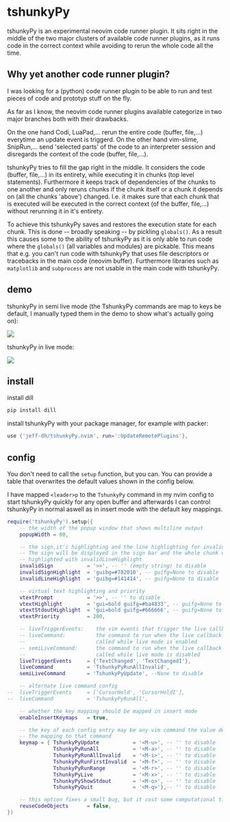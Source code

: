 # tshunkyPy

tshunkyPy is an experimental neovim code runner plugin. It sits right in
the middle of the two major clusters of available code runner plugins, as it
runs code in the correct context while avoiding to rerun the whole code all the
time.

## Why yet another code runner plugin?

I was looking for a (python) code runner plugin to be able to run and test
pieces of code and prototyp stuff on the fly.

As far as I know, the neovim code runner plugins available categorize in two
major branches both with their drawbacks.

On the one hand Codi, LuaPad,... rerun the entire code (buffer, file,...)
everytime an update event is triggerd. On the other hand vim-slime,
SnipRun,... send 'selected parts' of the code to an interpreter session and
disregards the context of the code (buffer, file,...).

tshunkyPy tries to fill the gap right in the middle. It considers the code
(buffer, file,...) in its entirety, while executing it in chunks (top level
statements). Furthermore it keeps track of dependencies of the chunks to one
another and only reruns chunks if the chunk itself or a chunk it depends on
(all the chunks 'above') changed. I.e. it makes sure that each chunk that is
executed will be executed in the correct context (of the buffer, file,...)
without rerunning it in it's entirety.

To achieve this tshunkyPy saves and restores the execution state for each
chunk. This is done -- broadly speaking -- by pickling `globals()`. As a result
this causes some to the ability of tshunkyPy as it is only able to run code
where the `globals()` (all variables and modules) are pickable. This means that
e.g. you can't run code with tshunkyPy that uses file descriptors or tracebacks
in the main code (neovim buffer). Furthermore libraries such as `matplotlib`
and `subprocess` are not usable in the main code with tshunkyPy.

## demo
tshunkyPy in semi live mode (the TshunkyPy commands are map to keys be default, I manually typed them in the demo to show what's actually going on):

![](https://raw.githubusercontent.com/jeff-dh/tshunkyPy.nvim/master/screenshots/semiLive.gif)

tshunkyPy in live mode:

![](https://raw.githubusercontent.com/jeff-dh/tshunkyPy.nvim/master/screenshots/live.gif)

## install

install dill

```sh
pip install dill
```

install tshunkyPy with your package manager, for example with packer:

```lua
use {'jeff-dh/tshunkyPy.nvim', run=':UpdateRemotePlugins'},
```


## config

You don't need to call the `setup` function, but you can. You can provide a
table that overwrites the default values shown in the config below.

I have mapped `<leader>p` to the `TshunkyPy` command in my nvim config to start
tshunkyPy quickly for any open buffer and afterwards I can control tshunkyPy in
normal aswell as in insert mode with the default key mappings.

```lua
require('tshunkyPy').setup({
    -- the width of the popup window that shows multiline output
    popupWidth = 80,

    -- the sign,it's highlighting and the line highlighting for invalid chunks.
    -- The sign will be displayed in the sign bar and the whole chunk will be
    -- highlighted with invalidLineHighlight
    invalidSign           = '>>', -- '' (empty string) to disable
    invalidSignHighlight  = 'guibg=#782010', -- guifg=None to disable
    invalidLineHighlight  = 'guibg=#141414', -- guifg=None to disable

    -- virtual text highlighting and priority
    vtextPrompt           = '>>', -- '' to disable
    vtextHighlight        = 'gui=bold guifg=#ba4833', -- guifg=None to disable
    vtextStdoutHighlight  = 'gui=bold guifg=#666666', -- guifg=None to disable
    vtextPriority         = 200,

    -- liveTriggerEvents:    the vim events that trigger the live callback
    -- liveCommand:          the command to run when the live callback gets
    --                       called while live mode is enabled
    -- semiLiveCommand:      the command to run when the live callback get
    --                       called while live mode is disabled
    liveTriggerEvents     = {'TextChanged', 'TextChangedI'},
    liveCommand           = 'TshunkyPyRunAllInvalid',
    semiLiveCommand       = 'TshunkyPyUpdate', --None to disable

    -- alternate live command config
--  liveTriggerEvents     = ['CursorHold', 'CursorHoldI'],
--  liveCommand           = 'TshunkyPyRunAll',

    -- whether the key mapping should be mapped in insert mode
    enableInsertKeymaps   = true,

    -- the key of each config entry may be any vim command the value defines
    -- the mapping to that command
    keymap = { TshunkyPyUpdate           = '<M-u>', -- '' to disable
               TshunkyPyRunAll           = '<M-a>', -- '' to disable
               TshunkyPyRunAllInvalid    = '<M-i>', -- '' to disable
               TshunkyPyRunFirstInvalid  = '<M-f>', -- '' to disable
               TshunkyPyRunRange         = '<M-r>', -- '' to disable
               TshunkyPyLive             = '<M-x>', -- '' to disable
               TshunkyPyShowStdout       = '<M-o>', -- '' to disable
               TshunkyPyQuit             = '<M-q>'},-- '' to disable

    -- this option fixes a small bug, but it cost some computational time
    reuseCodeObjects      = false,
})
```

